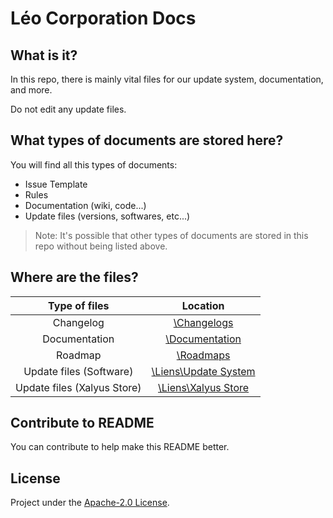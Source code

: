 # Léo Corporation Docs
## What is it?
In this repo, there is mainly vital files for our update system, documentation, and more.

Do not edit any update files.
## What types of documents are stored here?
You will find all this types of documents:
- Issue Template
- Rules
- Documentation (wiki, code...)
- Update files (versions, softwares, etc...)

> Note: It's possible that other types of documents are stored in this repo without being listed above.

## Where are the files?

| Type of files | Location |
| :-----------: | :------: |
| Changelog | [\Changelogs](https://github.com/Leo-Corporation/LeoCorp-Docs/tree/master/Changelogs) |
| Documentation | [\Documentation](https://github.com/Leo-Corporation/LeoCorp-Docs/tree/master/Documentation) |
| Roadmap | [\Roadmaps](https://github.com/Leo-Corporation/LeoCorp-Docs/tree/master/Roadmaps)
| Update files (Software) | [\Liens\Update System](https://github.com/Leo-Corporation/LeoCorp-Docs/tree/master/Liens/Update%20System) |
| Update files (Xalyus Store) | [\Liens\Xalyus Store](https://github.com/Leo-Corporation/LeoCorp-Docs/tree/master/Liens/Xalyus%20Store) |

## Contribute to README
You can contribute to help make this README better.

## License
Project under the [Apache-2.0 License](https://github.com/Leo-Corporation/LeoCorp-Docs/blob/master/LICENSE.md).
